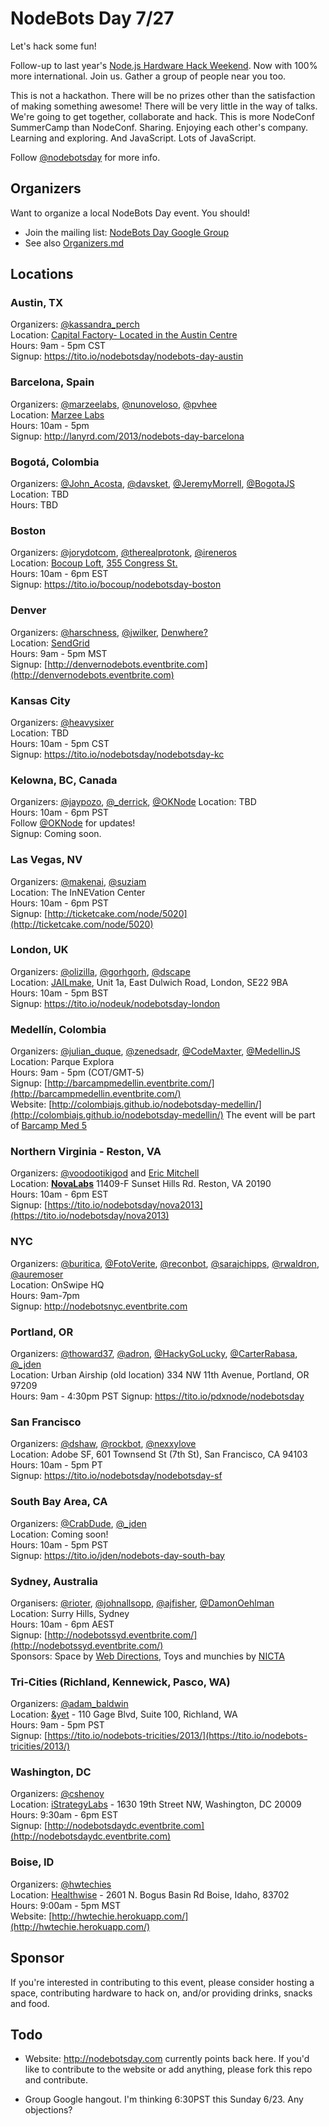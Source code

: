 # NodeBots Day 7/27

Let's hack some fun!

Follow-up to last year's [Node.js Hardware Hack Weekend](https://github.com/dshaw/hard-hack-2012). Now with 100% more international. Join us. Gather a group of people near you too.

This is not a hackathon. There will be no prizes other than the satisfaction of making something awesome! There will be very little in the way of talks. We're going to get together, collaborate and hack. This is more NodeConf SummerCamp than NodeConf. Sharing. Enjoying each other's company. Learning and exploring. And JavaScript. Lots of JavaScript.

Follow [@nodebotsday](https://twitter.com/nodebotsday) for more info.

## Organizers

Want to organize a local NodeBots Day event. You should!

* Join the mailing list: [NodeBots Day Google Group](https://groups.google.com/forum/#!forum/nodebotsday)
* See also [Organizers.md](https://github.com/nodebots/nodebotsday/blob/master/Organizers.md)

## Locations

### Austin, TX

Organizers: [@kassandra_perch](https://twitter.com/kassandra_perch)<br>
Location: [Capital Factory- Located in the Austin Centre](http://capitalfactory.com/)<br>
Hours: 9am - 5pm CST<br>
Signup: https://tito.io/nodebotsday/nodebots-day-austin

### Barcelona, Spain

Organizers: [@marzeelabs](https://twitter.com/marzeelabs), [@nunoveloso](https://twitter.com/nunoveloso), [@pvhee](https://twitter.com/pvhee)<br>
Location: [Marzee Labs](https://maps.google.es/maps?ie=UTF8&cid=3920674076749610460&q=Marzee+Labs&iwloc=A&gl=ES&hl=en)<br>
Hours: 10am - 5pm<br>
Signup: http://lanyrd.com/2013/nodebots-day-barcelona


### Bogotá, Colombia

Organizers: [@John_Acosta](https://twitter.com/John_Acosta), [@davsket](https://twitter.com/davsket), [@JeremyMorrell](https://twitter.com/JeremyMorrell), [@BogotaJS](https://twitter.com/bogotajs)<br>
Location: TBD<br>
Hours: TBD


### Boston

Organizers: [@jorydotcom](https://twitter.com/jorydotcom), [@therealprotonk](https://twitter.com/therealprotonk), [@ireneros](https://twitter.com/ireneros)<br>
Location: [Bocoup Loft](http://bocoup.com/), [355 Congress St.](http://gul.ly/u2)<br>
Hours: 10am - 6pm EST<br>
Signup: https://tito.io/bocoup/nodebotsday-boston

### Denver

Organizers: [@harschness](https://twitter.com/harschness), [@jwilker](https://twitter.com/jwilker), [Denwhere?](http://www.denwhere.com)<br>
Location: [SendGrid](https://maps.google.com/maps?q=1451+Larimer+Street+Denver,+CO+80202)<br>
Hours: 9am - 5pm MST<br>
Signup: [http://denvernodebots.eventbrite.com](http://denvernodebots.eventbrite.com)

### Kansas City

Organizers: [@heavysixer](https://twitter.com/heavysixer)<br>
Location: TBD<br>
Hours: 10am - 5pm CST<br>
Signup: https://tito.io/nodebotsday/nodebotsday-kc

### Kelowna, BC, Canada

Organizers: [@jaypozo](https://twitter.com/jaypozo), [@_derrick](https://twitter.com/_derrick), [@OKNode](https://twitter.com/oknode)
Location: TBD<br>
Hours: 10am - 6pm PST<br>
Follow [@OKNode](https://twitter.com/oknode) for updates!<br>
Signup: Coming soon.

### Las Vegas, NV

Organizers: [@makenai](https://twitter.com/makenai), [@suziam](https://twitter.com/suziam)<br>
Location: The InNEVation Center<br>
Hours: 10am - 6pm PST<br>
Signup: [http://ticketcake.com/node/5020](http://ticketcake.com/node/5020)<br>

### London, UK

Organizers: [@olizilla](https://twitter.com/olizilla), [@gorhgorh](https://twitter.com/gorhgorh), [@dscape](https://twitter.com/dscape)<br>
Location: [JAILmake](http://jailmake.com/), Unit 1a, East Dulwich Road, London, SE22 9BA<br>
Hours: 10am - 5pm BST<br>
Signup: https://tito.io/nodeuk/nodebotsday-london

### Medellín, Colombia

Organizers: [@julian_duque](https://twitter.com/julian_duque), [@zenedsadr](https://twitter.com/zenedsadr), [@CodeMaxter](https://twitter.com/CodeMaxter), [@MedellinJS](https://twitter.com/medellinjs)<br>
Location: Parque Explora<br>
Hours: 9am - 5pm (COT/GMT-5)<br>
Signup: [http://barcampmedellin.eventbrite.com/](http://barcampmedellin.eventbrite.com/)<br>
Website: [http://colombiajs.github.io/nodebotsday-medellin/](http://colombiajs.github.io/nodebotsday-medellin/)
The event will be part of [Barcamp Med 5](http://www.barcampmedellin.org/)

### Northern Virginia - Reston, VA

Organizers: [@voodootikigod](https://twitter.com/voodootikigod) and [Eric Mitchell](http://twitter.com/ericmitchell1)<br/>
Location: <b>[NovaLabs](http://nova-labs.org/blog/)</b> 11409-F Sunset Hills Rd. Reston, VA 20190<br/>
Hours: 10am - 6pm EST<br/>
Signup: [https://tito.io/nodebotsday/nova2013](https://tito.io/nodebotsday/nova2013)

### NYC

Organizers: [@buritica](https://twitter.com/buritica), [@FotoVerite](https://twitter.com/FotoVerite), [@reconbot](https://twitter.com/reconbot), [@sarajchipps](https://twitter.com/sarajchipps), [@rwaldron](https://twitter.com/rwaldron), [@auremoser](https://twitter.com/auremoser)<br>
Location: OnSwipe HQ<br>
Hours: 9am-7pm<br>
Signup: http://nodebotsnyc.eventbrite.com

### Portland, OR

Organizers: [@thoward37](https://twitter.com/thoward37), [@adron](https://twitter.com/adron), [@HackyGoLucky](https://twitter.com/hackygolucky), [@CarterRabasa](https://twitter.com/carterrabasa), [@_jden](https://twitter.com/_jden)<br>
Location: Urban Airship (old location) 334 NW 11th Avenue, Portland, OR 97209 <br>
Hours: 9am - 4:30pm PST
Signup: https://tito.io/pdxnode/nodebotsday

### San Francisco

Organizers: [@dshaw](https://twitter.com/dshaw), [@rockbot](https://twitter.com/rockbot), [@nexxylove](https://twitter.com/nexxylove)<br>
Location: Adobe SF, 601 Townsend St (7th St), San Francisco, CA 94103<br>
Hours: 10am - 5pm PT<br>
Signup: https://tito.io/nodebotsday/nodebotsday-sf

### South Bay Area, CA

Organizers: [@CrabDude](https://twitter.com/crabdude), [@_jden](https://twitter.com/_jden)<br>
Location: Coming soon!<br>
Hours: 10am - 5pm PST<br>
Signup: https://tito.io/jden/nodebots-day-south-bay

### Sydney, Australia

Organisers: [@rioter](https://twitter.com/rioter), [@johnallsopp](https://twitter.com/johnallsopp), [@ajfisher](https://twitter.com/ajfisher), [@DamonOehlman](https://twitter.com/DamonOehlman)<br>
Location: Surry Hills, Sydney<br>
Hours: 10am - 6pm AEST<br>
Signup: [http://nodebotssyd.eventbrite.com/](http://nodebotssyd.eventbrite.com/)<br>
Sponsors: Space by [Web Directions](http://webdirections.org), Toys and munchies by [NICTA](http://www.nicta.com.au)

### Tri-Cities (Richland, Kennewick, Pasco, WA)

Organizers: [@adam_baldwin](https://twitter.com/adam_baldwin)<br/>
Location: [&yet](http://andyet.com) - 110 Gage Blvd, Suite 100, Richland, WA<br/>
Hours: 9am - 5pm PST<br/>
Signup: [https://tito.io/nodebots-tricities/2013/](https://tito.io/nodebots-tricities/2013/)

### Washington, DC

Organizers: [@cshenoy](https://twitter.com/cshenoy)<br>
Location: [iStrategyLabs](http://istrategylabs.com) - 1630 19th Street NW, Washington, DC 20009<br>
Hours: 9:30am - 6pm EST<br>
Signup: [http://nodebotsdaydc.eventbrite.com](http://nodebotsdaydc.eventbrite.com)

### Boise, ID

Organizers: [@hwtechies](https://twitter.com/hwtechies)<br>
Location: [Healthwise](http://www.healthwise.org/) - 2601 N. Bogus Basin Rd Boise, Idaho, 83702<br>
Hours: 9:00am - 5pm MST<br>
Website: [http://hwtechie.herokuapp.com/](http://hwtechie.herokuapp.com/)

## Sponsor

If you're interested in contributing to this event, please consider hosting a space, contributing hardware to hack on, and/or providing drinks, snacks and food.

## Todo

* Website: http://nodebotsday.com currently points back here. If you'd like to contribute to the website or add anything, please fork this repo and contribute.

* Group Google hangout. I'm thinking 6:30PST this Sunday 6/23. Any
  objections?
